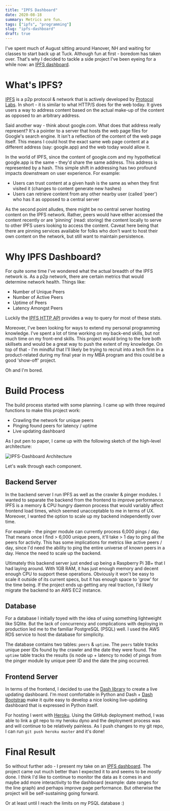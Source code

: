 ```yaml
---
title: "IPFS Dashboard"
date: 2020-08-18
summary: Metrics are fun.
tags: ["ipfs", "programming"]
slug: "ipfs-dashboard"
draft: true
---
```


I've spent much of August sitting around Hanover, NH and waiting for classes to start back up at Tuck. Although fun at first - boredom has taken over. That's why I decided to tackle a side project I've been eyeing for a while now: an [IPFS dashboard](http://ipfsdash.space/).

# What's IPFS?

[IPFS](https://ipfs.io/) is a p2p protocol & network that is actively developed by [Protocol Labs](https://protocol.ai/). In short - it is similar to what HTTP/S does for the web today. It gives users a way to address content based on the actual make-up of the content as opposed to an arbitrary address.

Said another way - think about google.com. What does that address really represent? It's a pointer to a server that hosts the web page files for Google's search engine. It isn't a reflection of the content of the web page itself. This means I could host the exact same web page content at a different address (say: google.app) and the web today would allow it.

In the world of IPFS, since the content of google.com and my hypothetical google.app is the same - they'd share the same address. This address is represented by a hash. This simple shift in addressing has two profound impacts downstream on user experience. For example:

- Users can trust content at a given hash is the same as when they first visited it (changes to content generate new hashes)
- Users can retrieve content from any other nearby user (called 'peer') who has it as opposed to a central server

As the second point alludes, there might be no central server hosting content on the IPFS network. Rather, peers would have either accessed the content recently or are 'pinning' (read: storing) the content locally to serve to other IPFS users looking to access the content. Caveat here being that there are pinning services available for folks who don't want to host their own content on the network, but still want to maintain persistence.

# Why IPFS Dashboard?

For quite some time I've wondered what the actual breadth of the IPFS network is. As a p2p network, there are certain metrics that would determine network health. Things like:

- Number of Unique Peers
- Number of Active Peers
- Uptime of Peers 
- Latency Amongst Peers

Luckily the [IPFS HTTP API](https://docs.ipfs.io/reference/http/api/) provides a way to query for most of these stats. 

Moreover, I've been looking for ways to extend my personal programming knowledge. I've spent a lot of time working on my back-end skills, but not much time on my front-end skills. This project would bring to the fore both skillsets and would be a great way to push the extent of my knowledge. On top of that - I'm mindful that I'll likely be trying to recruit into a tech firm in a product-related during my final year in my MBA program and this could be a good 'show-off' project.

Oh and I'm bored.

# Build Process

The build process started with some planning. I came up with three required functions to make this project work:

- Crawling the network for unique peers
- Pinging found peers for latency / uptime
- Live updating dashboard

As I put pen to paper, I came up with the following sketch of the high-level architecture:

![IPFS-Dashboard Architecture](/ipfs-dashboard/architecture_diagram.png) 

Let's walk through each component.

## Backend Server

In the backend server I run IPFS as well as the crawler & pinger modules. I wanted to separate the backend from the frontend to improve performance. IPFS is a memory & CPU hungry daemon process that would variably affect frontend load times, which seemed unacceptable to me in terms of UX. Moreover, I wanted the option to scale up my backend independently over time. 

For example - the pinger module can currently process 6,000 pings / day. That means once I find > 6,000 unique peers, it'll take > 1 day to ping all the peers for activity. This has some implications for metrics like active peers / day, since I'd need the ability to ping the entire universe of known peers in a day. Hence the need to scale up the backend.

Ultimately this backend server just ended up being a Raspberry Pi 3B+ that I had laying around. With 1GB RAM, it has just enough memory and decent enough CPU to support these operations. Obviously it won't be easy to scale it outside of its current specs, but it has enough space to 'grow' for the time being. If the project ends up getting any real traction, I'd likely migrate the backend to an AWS EC2 instance.

## Database

For a database I initially toyed with the idea of using something lightweight like SQlite. But the lack of concurrency and complications with deploying in production led me to the familiar PostgreSQL (PSQL) well. I used the AWS RDS service to host the database for simplicity.

The database contains two tables: `peers` & `uptime`. The `peers` table tracks unique peer IDs found by the crawler and the date they were found. The `uptime` table tracks the results (is node up + latency to node) of pings from the pinger module by unique peer ID and the date the ping occurred.

## Frontend Server

In terms of the frontend, I decided to use the [Dash library](https://dash.plotly.com/) to create a live updating dashboard. I'm most comfortable in Python and Dash + [Dash Bootstrap](https://dash-bootstrap-components.opensource.faculty.ai/) make it quite easy to develop a nice looking live-updating dashboard that is expressed in Python itself.

For hosting I went with [Heroku](https://www.heroku.com/home). Using the GitHub deployment method, I was able to link a git repo to my heroku dyno and the deployment process was and will continue to be relatively painless. As I push changes to my git repo, I can run `git push heroku master` and it's done!

# Final Result

So without further ado - I present my take on an [IPFS dashboard](http://ipfsdash.space/). The project came out much better than I expected it to and seems to be *mostly* done. I think I'd like to continue to monitor the data as it comes in and maybe add more interactivity to the dashboard (example: date ranges for the line graph) and perhaps improve page performance. But otherwise the project will be self-sustaining going forward. 

Or at least until I reach the limits on my PSQL database :)


